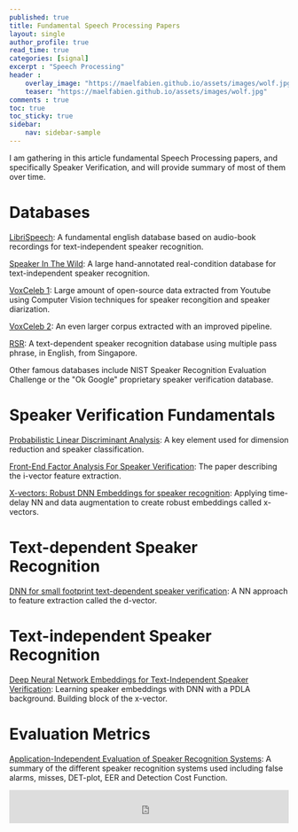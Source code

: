 ```yaml
---
published: true
title: Fundamental Speech Processing Papers
layout: single
author_profile: true
read_time: true
categories: [signal]
excerpt : "Speech Processing"
header :
    overlay_image: "https://maelfabien.github.io/assets/images/wolf.jpg"
    teaser: "https://maelfabien.github.io/assets/images/wolf.jpg"
comments : true
toc: true
toc_sticky: true
sidebar:
    nav: sidebar-sample
---
```


I am gathering in this article fundamental Speech Processing papers, and specifically Speaker Verification, and will provide summary of most of them over time.

# Databases

[LibriSpeech](https://maelfabien.github.io/assets/litterature/databases/librispeech.pdf): A fundamental english database based on audio-book recordings for text-independent speaker recognition.

[Speaker In The Wild](https://maelfabien.github.io/assets/litterature/databases/SITW.pdf): A large hand-annotated real-condition database for text-independent speaker recognition.

[VoxCeleb 1](https://maelfabien.github.io/assets/litterature/databases/voxceleb_1.pdf): Large amount of open-source data extracted from Youtube using Computer Vision techniques for speaker recongition and speaker diarization.

[VoxCeleb 2](https://maelfabien.github.io/assets/litterature/databases/voxceleb_2.pdf): An even larger corpus extracted with an improved pipeline.

[RSR](https://maelfabien.github.io/assets/litterature/databases/RSR.pdf): A text-dependent speaker recognition database using multiple pass phrase, in English, from Singapore.

Other famous databases include NIST Speaker Recognition Evaluation Challenge or the "Ok Google" proprietary speaker verification database.

# Speaker Verification Fundamentals

[Probabilistic Linear Discriminant Analysis](https://maelfabien.github.io/assets/litterature/maths/PLDA.pdf): A key element used for dimension reduction and speaker classification.

[Front-End Factor Analysis For Speaker Verification](https://maelfabien.github.io/assets/litterature/representation/i-vector.pdf): The paper describing the i-vector feature extraction.

[X-vectors: Robust DNN Embeddings for speaker recognition](https://maelfabien.github.io/assets/litterature/representation/x_vector.pdf): Applying time-delay NN and data augmentation to create robust embeddings called x-vectors.

# Text-dependent Speaker Recognition

[DNN for small footprint text-dependent speaker verification](https://maelfabien.github.io/assets/litterature/representation/d-vector.pdf): A NN approach to feature extraction called the d-vector.

# Text-independent Speaker Recognition

[Deep Neural Network Embeddings for Text-Independent Speaker Verification](https://maelfabien.github.io/assets/litterature/representation/xvector.pdf): Learning speaker embeddings with DNN with a PDLA background. Building block of the x-vector.

# Evaluation Metrics

[Application-Independent Evaluation of Speaker Recognition Systems](https://maelfabien.github.io/assets/litterature/databases/metrics.pdf): A summary of the different speaker recognition systems used including false alarms, misses, DET-plot, EER and Detection Cost Function.


<div style="width:100%; text-align:justify; align-content:left; display:inline-block;">
<embed src="https://maelfabien.github.io/assets/files/medik.pdf" type="application/pdf" width="100%" height="60px" />
</div>
